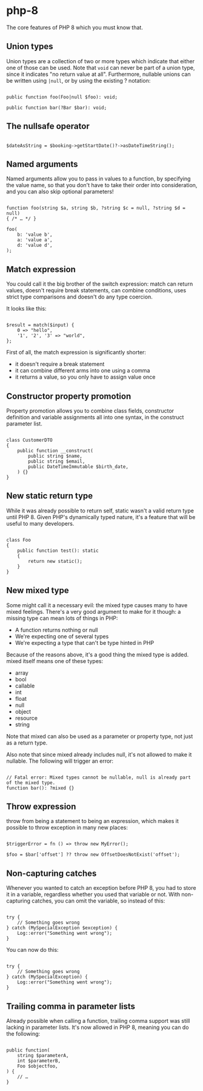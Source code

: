 # php-8
The core features of PHP 8 which you must know that.

## Union types 
Union types are a collection of two or more types which indicate that either one of those can be used.
Note that ```void``` can never be part of a union type, since it indicates "no return value at all". Furthermore, nullable unions can be written using ```|null```, or by using the existing ? notation:<br>

```

public function foo(Foo|null $foo): void;

public function bar(?Bar $bar): void;

```

## The nullsafe operator

```

$dateAsString = $booking->getStartDate()?->asDateTimeString();

```

## Named arguments
Named arguments allow you to pass in values to a function, by specifying the value name, so that you don't have to take their order into consideration, and you can also skip optional parameters!

```

function foo(string $a, string $b, ?string $c = null, ?string $d = null) 
{ /* … */ }

foo(
    b: 'value b', 
    a: 'value a', 
    d: 'value d',
);

```
## Match expression
You could call it the big brother of the switch expression: match can return values, doesn't require break statements, can combine conditions, uses strict type comparisons and doesn't do any type coercion.

It looks like this:

```

$result = match($input) {
    0 => "hello",
    '1', '2', '3' => "world",
};

```

First of all, the match expression is significantly shorter:

- it doesn't require a break statement
- it can combine different arms into one using a comma
- it returns a value, so you only have to assign value once

## Constructor property promotion
Property promotion allows you to combine class fields, constructor definition and variable assignments all into one syntax, in the construct parameter list.

```

class CustomerDTO
{
    public function __construct(
        public string $name, 
        public string $email, 
        public DateTimeImmutable $birth_date,
    ) {}
}

```
## New static return type 

While it was already possible to return self, static wasn't a valid return type until PHP 8. Given PHP's dynamically typed nature, it's a feature that will be useful to many developers.

```

class Foo
{
    public function test(): static
    {
        return new static();
    }
}

```

## New mixed type 
Some might call it a necessary evil: the mixed type causes many to have mixed feelings. There's a very good argument to make for it though: a missing type can mean lots of things in PHP:

- A function returns nothing or null
- We're expecting one of several types
- We're expecting a type that can't be type hinted in PHP

Because of the reasons above, it's a good thing the mixed type is added. mixed itself means one of these types:

- array
- bool
- callable
- int
- float
- null
- object
- resource
- string

Note that mixed can also be used as a parameter or property type, not just as a return type.

Also note that since mixed already includes null, it's not allowed to make it nullable. The following will trigger an error:
```

// Fatal error: Mixed types cannot be nullable, null is already part of the mixed type.
function bar(): ?mixed {}

```

## Throw expression
throw from being a statement to being an expression, which makes it possible to throw exception in many new places:

```

$triggerError = fn () => throw new MyError();

$foo = $bar['offset'] ?? throw new OffsetDoesNotExist('offset');

```

## Non-capturing catches
Whenever you wanted to catch an exception before PHP 8, you had to store it in a variable, regardless whether you used that variable or not. With non-capturing catches, you can omit the variable, so instead of this:

```

try {
    // Something goes wrong
} catch (MySpecialException $exception) {
    Log::error("Something went wrong");
}

```

You can now do this:

```

try {
    // Something goes wrong
} catch (MySpecialException) {
    Log::error("Something went wrong");
}

```

## Trailing comma in parameter lists
Already possible when calling a function, trailing comma support was still lacking in parameter lists. It's now allowed in PHP 8, meaning you can do the following:

```

public function(
    string $parameterA,
    int $parameterB,
    Foo $objectfoo,
) {
    // …
}

```


